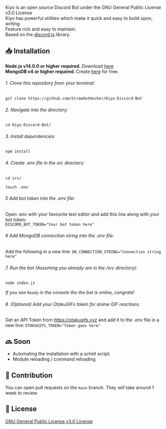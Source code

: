 Kiyo is an open source Discord Bot under the GNU General Public License v3.0 License  <br/>
Kiyo has powerful utilities which make it quick and easy to build upon, writing  <br/>
Feature rich and easy to maintain. <br/>
Based on the [discord.js](https://github.com/discordjs/discord.js) library.

## 📥 Installation
<b> Node.js v14.0.0 or higher required. </b> Download [here](https://nodejs.org/) <br/>
<b> MongoDB v4 or higher required. </b> Create [here](https://docs.atlas.mongodb.com/getting-started) for free. 
###### 1. Clone this repository from your terminal:
```shell
git clone https://github.com/StrawHatHacker/Kiyo-Discord-Bot
```
###### 2. Navigate into the directory:
```shell
cd Kiyo-Discord-Bot/
```
###### 3. Install dependencies:
```shell
npm install
```
###### 4. Create .env file in the src directory:
```shell
cd src/
```
```shell
touch .env
```
###### 5 Add bot token into the .env file:
Open .env with your favourite text editor and add this line along with your bot token: <br/>
`DISCORD_BOT_TOKEN="Your bot token here"`
###### 6 Add MongoDB connection string into the .env file:
Add the following in a new line:
`DB_CONNECTION_STRING="Connection string here"`
###### 7. Run the bot (Assuming you already are in the /src directory):
```shell
node index.js 
```
*If you see `Ready` in the console the the bot is online, congrats!*

###### 8. (Optional) Add your OtakuGIFs token for anime GIF reactions.
Get an API Token from https://otakugifs.xyz and add it to the .env file in a new line:
`OTAKUGIFS_TOKEN="Token goes here"`

## 🔜 Soon
* Automating the installation with a schell script.
* Module reloading / command reloading

## 🙏 Contribution
You can open pull requests on the `main` branch. They will take around 1 week to review.

## 📜 License
[GNU General Public License v3.0 License](https://github.com/StrawHatHacker/Kiyo-Discord-Bot/blob/main/LICENSE)
